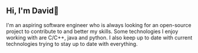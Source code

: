 ## Hi, I'm David👋

I'm an aspiring software engineer who is always looking for an open-source project to contribute to and better my skills. Some technologies I enjoy working with are C/C++, java and python. I also keep up to date with current technologies trying to stay up to date with everything.

<!--
**dkrasn3/dkrasn3** is a ✨ _special_ ✨ repository because its `README.md` (this file) appears on your GitHub profile.

Here are some ideas to get you started:

- 🔭 I’m currently working on ...
- 🌱 I’m currently learning ...
- 👯 I’m looking to collaborate on ...
- 🤔 I’m looking for help with ...
- 💬 Ask me about ...
- 📫 How to reach me: ...
- 😄 Pronouns: ...
- ⚡ Fun fact: ...
-->

